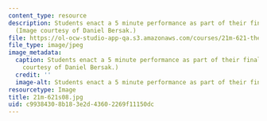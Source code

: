 ```yaml
---
content_type: resource
description: Students enact a 5 minute performance as part of their final project.
  (Image courtesy of Daniel Bersak.)
file: https://ol-ocw-studio-app-qa.s3.amazonaws.com/courses/21m-621-theater-and-cultural-diversity-in-the-u-s-spring-2008/c99384308b183e2d43602269f11150dc_21m-621s08.jpg
file_type: image/jpeg
image_metadata:
  caption: Students enact a 5 minute performance as part of their final project. (Image
    courtesy of Daniel Bersak.)
  credit: ''
  image-alt: Students enact a 5 minute performance as part of their final project.
resourcetype: Image
title: 21m-621s08.jpg
uid: c9938430-8b18-3e2d-4360-2269f11150dc
---
```

